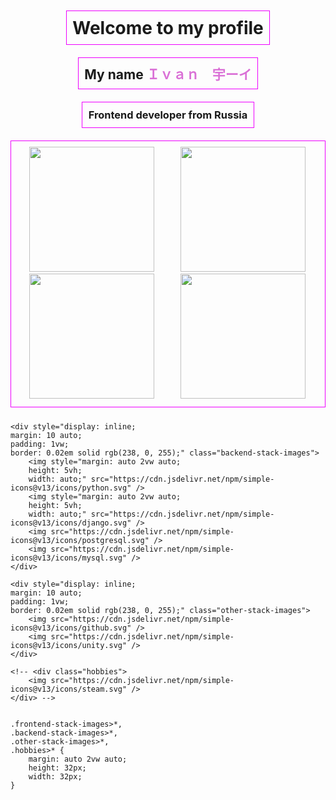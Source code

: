 <div style="display: flex;
        flex-direction: column;">
    <h1 style="display: inline;
    margin: 10 auto;
    padding: 1vw;
    border: 0.02em solid rgb(238, 0, 255);">Welcome to my profile</h1>
    <h2 style="display: inline;
    margin: 10 auto;
    padding: 1vw;
    border: 0.02em solid rgb(238, 0, 255);">My name <a style="color: orchid">Ｉｖａｎ　宇ーイ</a></h2>
    <h3 style="display: inline;
    margin: 10 auto;
    padding: 1vw;
    border: 0.02em solid rgb(238, 0, 255);">Frontend developer from Russia</h3>
    <div style="display: inline;
    margin: 10 auto;
    padding: 1vw;
    border: 0.02em solid rgb(238, 0, 255);" class="frontend-stack-images" style="border: 0;">
        <img src="https://cdn.jsdelivr.net/npm/simple-icons@v13/icons/html5.svg" />
        <img src="https://cdn.jsdelivr.net/npm/simple-icons@v13/icons/css3.svg" />
        <img src="https://cdn.jsdelivr.net/npm/simple-icons@v13/icons/javascript.svg" />
        <img src="https://cdn.jsdelivr.net/npm/simple-icons@v13/icons/react.svg" />
    </div>

    <div style="display: inline;
    margin: 10 auto;
    padding: 1vw;
    border: 0.02em solid rgb(238, 0, 255);" class="backend-stack-images">
        <img style="margin: auto 2vw auto;
        height: 5vh;
        width: auto;" src="https://cdn.jsdelivr.net/npm/simple-icons@v13/icons/python.svg" />
        <img style="margin: auto 2vw auto;
        height: 5vh;
        width: auto;" src="https://cdn.jsdelivr.net/npm/simple-icons@v13/icons/django.svg" />
        <img src="https://cdn.jsdelivr.net/npm/simple-icons@v13/icons/postgresql.svg" />
        <img src="https://cdn.jsdelivr.net/npm/simple-icons@v13/icons/mysql.svg" />
    </div>

    <div style="display: inline;
    margin: 10 auto;
    padding: 1vw;
    border: 0.02em solid rgb(238, 0, 255);" class="other-stack-images">
        <img src="https://cdn.jsdelivr.net/npm/simple-icons@v13/icons/github.svg" />
        <img src="https://cdn.jsdelivr.net/npm/simple-icons@v13/icons/unity.svg" />
    </div>

    <!-- <div class="hobbies">
        <img src="https://cdn.jsdelivr.net/npm/simple-icons@v13/icons/steam.svg" />
    </div> -->
</div>

    .frontend-stack-images>*,
    .backend-stack-images>*,
    .other-stack-images>*,
    .hobbies>* {
        margin: auto 2vw auto;
        height: 32px;
        width: 32px;
    }
</style>

<style>
    .frontend-stack-images,
    .backend-stack-images,
    .other-stack-images,
    .hobbies {
        display: flex;
        border: 0;
    }

    .frontend-stack-images>*,
    .backend-stack-images>*,
    .other-stack-images>*,
    .hobbies>* {
        margin: auto 2vw auto;
        height: 5vh;
        width: auto;
    }
</style>
